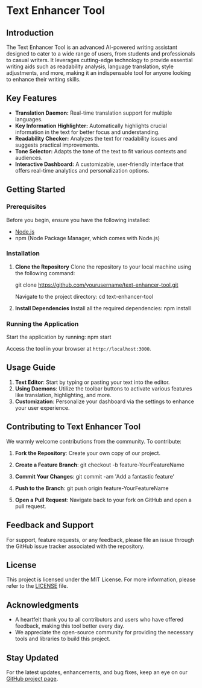 # Text Enhancer Tool

## Introduction
The Text Enhancer Tool is an advanced AI-powered writing assistant designed to cater to a wide range of users, from students and professionals to casual writers. It leverages cutting-edge technology to provide essential writing aids such as readability analysis, language translation, style adjustments, and more, making it an indispensable tool for anyone looking to enhance their writing skills.

## Key Features
- **Translation Daemon:** Real-time translation support for multiple languages.
- **Key Information Highlighter:** Automatically highlights crucial information in the text for better focus and understanding.
- **Readability Checker:** Analyzes the text for readability issues and suggests practical improvements.
- **Tone Selector:** Adapts the tone of the text to fit various contexts and audiences.
- **Interactive Dashboard:** A customizable, user-friendly interface that offers real-time analytics and personalization options.

## Getting Started

### Prerequisites
Before you begin, ensure you have the following installed:
- [Node.js](https://nodejs.org/en/download/)
- npm (Node Package Manager, which comes with Node.js)

### Installation
1. **Clone the Repository**
   Clone the repository to your local machine using the following command:

   git clone https://github.com/yourusername/text-enhancer-tool.git

   Navigate to the project directory:
      cd text-enhancer-tool

2. **Install Dependencies**
Install all the required dependencies: npm install


### Running the Application
Start the application by running:
npm start

Access the tool in your browser at `http://localhost:3000`.

## Usage Guide
1. **Text Editor**: Start by typing or pasting your text into the editor.
2. **Using Daemons**: Utilize the toolbar buttons to activate various features like translation, highlighting, and more.
3. **Customization**: Personalize your dashboard via the settings to enhance your user experience.

## Contributing to Text Enhancer Tool
We warmly welcome contributions from the community. To contribute:
1. **Fork the Repository**: Create your own copy of our project.
2. **Create a Feature Branch**: 
git checkout -b feature-YourFeatureName

3. **Commit Your Changes**: 
git commit -am 'Add a fantastic feature'

4. **Push to the Branch**: 
git push origin feature-YourFeatureName

5. **Open a Pull Request**: Navigate back to your fork on GitHub and open a pull request.

## Feedback and Support
For support, feature requests, or any feedback, please file an issue through the GitHub issue tracker associated with the repository.

## License
This project is licensed under the MIT License. For more information, please refer to the [LICENSE](LICENSE.md) file.

## Acknowledgments
- A heartfelt thank you to all contributors and users who have offered feedback, making this tool better every day.
- We appreciate the open-source community for providing the necessary tools and libraries to build this project.

## Stay Updated
For the latest updates, enhancements, and bug fixes, keep an eye on our [GitHub project page](https://github.com/yourusername/text-enhancer-tool).

